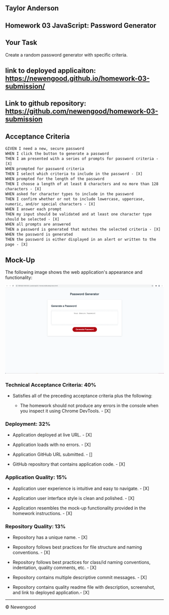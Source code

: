 ## Taylor Anderson
## Homework 03 JavaScript: Password Generator

## Your Task

Create a random password generator with specific criteria. 


## link to deployed applicaiton: https://newengood.github.io/homework-03-submission/
## Link to github repository:  https://github.com/newengood/homework-03-submission

## Acceptance Criteria

```
GIVEN I need a new, secure password
WHEN I click the button to generate a password
THEN I am presented with a series of prompts for password criteria - [X]
WHEN prompted for password criteria
THEN I select which criteria to include in the password - [X]
WHEN prompted for the length of the password
THEN I choose a length of at least 8 characters and no more than 128 characters - [X]
WHEN asked for character types to include in the password
THEN I confirm whether or not to include lowercase, uppercase, numeric, and/or special characters - [X]
WHEN I answer each prompt
THEN my input should be validated and at least one character type should be selected - [X]
WHEN all prompts are answered
THEN a password is generated that matches the selected criteria - [X]
WHEN the password is generated
THEN the password is either displayed in an alert or written to the page - [X]
```

## Mock-Up

The following image shows the web application's appearance and functionality:

![Screenshot of Deployed applicaiton".](screenshot.png)

### Technical Acceptance Criteria: 40%

* Satisfies all of the preceding acceptance criteria plus the following:

  * The homework should not produce any errors in the console when you inspect it using Chrome DevTools. - [X]

### Deployment: 32%

* Application deployed at live URL. - [X]

* Application loads with no errors. - [X]

* Application GitHub URL submitted. - []

* GitHub repository that contains application code. - [X]

### Application Quality: 15%

* Application user experience is intuitive and easy to navigate. - [X]

* Application user interface style is clean and polished. - [X]

* Application resembles the mock-up functionality provided in the homework instructions. - [X]

### Repository Quality: 13%

* Repository has a unique name. - [X]

* Repository follows best practices for file structure and naming conventions. - [X]

* Repository follows best practices for class/id naming conventions, indentation, quality comments, etc. - [X]

* Repository contains multiple descriptive commit messages. - [X]

* Repository contains quality readme file with description, screenshot, and link to deployed application.- [X]


- - -
© Newengood
